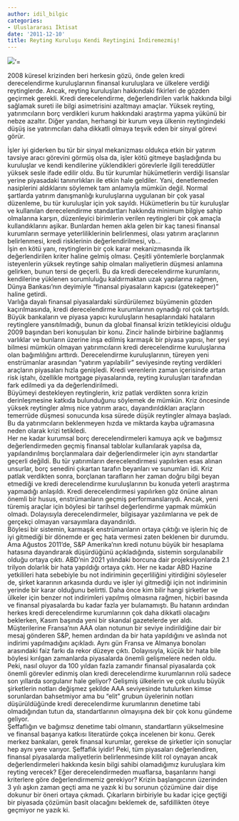 ```yaml
---
author: idil_bilgic
categories:
- Uluslararası İktisat
date: '2011-12-10'
title: Reyting Kuruluşu Kendi Reytingini İndiremezmiş!
---
```


[![](../../../../../uploads/2011/12/11.jpg)](https://iktisadiyat.com/wp-content/uploads/2011/12/11.jpg)‘=

2008 küresel krizinden beri herkesin gözü, önde gelen kredi derecelendirme kuruluşlarının finansal kuruluşlara ve ülkelere verdiği reytinglerde. Ancak, reyting kuruluşları hakkındaki fikirleri de gözden geçirmek gerekli. Kredi derecelendirme, değerlendirilen varlık hakkında bilgi sağlamak sureti ile bilgi asimetrisini azaltmayı amaçlar. Yüksek reyting, yatırımcıların borç verdikleri kurum hakkındaki araştırma yapma yükünü bir nebze azaltır. Diğer yandan, herhangi bir kurum veya ülkenin reytingindeki düşüş ise yatırımcıları daha dikkatli olmaya teşvik eden bir sinyal görevi görür.  
  
İşler iyi giderken bu tür bir sinyal mekanizması oldukça etkin bir yatırım tavsiye aracı görevini görmüş olsa da, işler kötü gitmeye başladığında bu kuruluşlar ve kendi kendilerine yüklendikleri görevlerle ilgili tereddütler yüksek sesle ifade edilir oldu. Bu tür kurumlar hükümetlerin verdiği lisanslar yerine piyasadaki tanınırlıkları ile etkin hale geldiler. Yani, denetlemeden nasiplerini aldıklarını söylemek tam anlamıyla mümkün değil. Normal şartlarda yatırım danışmanlığı kuruluşlarına uygulanan bir çok yasal düzenleme, bu tür kuruluşlar için yok sayıldı. Hükümetlerin bu tür kuruluşlar ve kullanılan derecelendirme standartları hakkında minimum bilgiye sahip olmalarına karşın, düzenleyici birimlerin verilen reytingleri bir çok amaçla kullandıklarını aşikar. Bunlardan hemen akla gelen bir kaç tanesi finansal kurumların sermaye yeterliliklerinin belirlenmesi, olası yatırım araçlarının belirlenmesi, kredi risklerinin değerlendirilmesi, vb…  
İşin en kötü yanı, reytinglerin bir çok karar mekanizmasında ilk değerlendirilen kriter haline gelmiş olması. Çeşitli yöntemlerle borçlanmak isteyenlerin yüksek reytinge sahip olmaları maliyetlerin düşmesi anlamına gelirken, bunun tersi de geçerli. Bu da kredi derecelendirme kurumlarını, kendilerine yüklenen sorumluluğu kaldırmaktan uzak yapılarına rağmen, Dünya Bankası’nın deyimiyle “finansal piyasaların kapıcısı (gatekeeper)” haline getirdi.  
Varlığa dayalı finansal piyasalardaki sürdürülemez büyümenin gözden kaçırılmasında, kredi derecelendirme kurumlarının oynadığı rol çok tartışıldı. Büyük bankaların ve piyasa yapıcı kuruluşların hesaplarındaki hataların reytinglere yansıtılmadığı, bunun da global finansal krizin tetikleyicisi olduğu 2009 başından beri konuşulan bir konu. Zincir halinde birbirine bağlanmış varlıklar ve bunların üzerine inşa edilmiş karmaşık bir piyasa yapısı, her şeyi bilmesi mümkün olmayan yatırımcıların kredi derecelendirme kuruluşlarına olan bağımlılığını arttırdı. Derecelendirme kuruluşlarının, türeyen yeni enstrümanlar arasından “yatırım yapılabilir” seviyesinde reyting verdikleri araçların piyasaları hızla genişledi. Kredi verenlerin zaman içerisinde artan risk iştahı, özellikle mortgage piyasalarında, reyting kuruluşları tarafından fark edilmedi ya da değerlendirilmedi.  
Büyümeyi destekleyen reytinglerin, kriz patlak verdikten sonra krizin derinleşmesine katkıda bulunduğunu söylemek de mümkün. Kriz öncesinde yüksek reytingler almış nice yatırım aracı, dayandırıldıkları araçların temerrüde düşmesi sonucunda kısa sürede düşük reytingler almaya başladı. Bu da yatırımcıların beklenmeyen hızda ve miktarda kayba uğramasına neden olarak krizi tetikledi.  
Her ne kadar kurumsal borç derecelendirmeleri kamuya açık ve bağımsız değerlendirmeden geçmiş finansal tablolar kullanılarak yapılsa da, yapılandırılmış borçlanmalara dair değerlendirmeler için aynı standartlar geçerli değildi. Bu tür yatırımların derecelendirmesi yapılırken esas alınan unsurlar, borç senedini çıkartan tarafın beyanları ve sunumları idi. Kriz patlak verdikten sonra, borçlanan tarafların her zaman doğru bilgi beyan etmediği ve kredi derecelendirme kuruluşlarının bu konuda yeterli araştırma yapmadığı anlaşıldı. Kredi derecelendirmesi yapılırken göz önüne alınan önemli bir husus, enstrümanların geçmiş performanslarıydı. Ancak, yeni türemiş araçlar için böylesi bir tarihsel değerlendirme yapmak mümkün olmadı. Dolayısıyla derecelendirmeler, bilgisayar yazılımlarına ve pek de gerçekçi olmayan varsayımlara dayandırıldı.  
Böylesi bir sistemin, karmaşık enstrümanların ortaya çıktığı ve işlerin hiç de iyi gitmediği bir dönemde er geç hata vermesi zaten beklenen bir durumdu. Ama Ağustos 2011’de, S&amp;P Amerika’nın kredi notunu büyük bir hesaplama hatasına dayandırarak düşürdüğünü açıkladığında, sistemin sorgulanabilir olduğu ortaya çıktı. ABD’nin 2021 yılındaki borcuna dair projeksiyonlarda 2.1 trilyon dolarlık bir hata yapıldığı ortaya çıktı. Her ne kadar ABD Hazine yetkilileri hata sebebiyle bu not indiriminin geçerliliğini yitirdiğini söyleseler de, şirket kararının arkasında durdu ve işler iyi gitmediği için not indiriminin yerinde bir karar olduğunu belirtti. Daha önce kim bilir hangi şirketler ve ülkeler için benzer not indirimleri yapılmış olmasına rağmen, hiçbiri basında ve finansal piyasalarda bu kadar fazla yer bulamamıştı. Bu hatanın ardından herkes kredi derecelendirme kurumlarının çok daha dikkatli olacağını beklerken, Kasım başında yeni bir skandal gazetelerde yer aldı. Müşterilerine Fransa’nın AAA olan notunun bir seviye indirildiğine dair bir mesaj gönderen S&amp;P, hemen ardından da bir hata yapıldığını ve aslında not indirimi yapılmadığını açıkladı. Aynı gün Fransa ve Almanya bonoları arasındaki faiz farkı da rekor düzeye çıktı. Dolayısıyla, küçük bir hata bile böylesi kırılgan zamanlarda piyasalarda önemli gelişmelere neden oldu.  
Peki, nasıl oluyor da 100 yıldan fazla zamandır finansal piyasalarda çok önemli görevler edinmiş olan kredi derecelendirme kurumlarının rolü sadece son yıllarda sorgulanır hale geliyor? Gelişmiş ülkelerin ve çok uluslu büyük şirketlerin notları değişmez şekilde AAA seviyesinde tutulurken kimse sorunlardan bahsetmiyor ama bu “elit” grubun üyelerinin notları düşürüldüğünde kredi derecelendirme kurumlarının denetime tabi olmadığından tutun da, standartlarının olmayışına dek bir çok konu gündeme geliyor.  
Şeffaflığın ve bağımsız denetime tabi olmanın, standartların yükselmesine ve finansal başarıya katkısı literatürde çokça incelenen bir konu. Gerek merkez bankaları, gerek finansal kurumlar, gerekse de şirketler için sonuçlar hep aynı yere varıyor. Şeffaflık iyidir! Peki, tüm piyasaları değerlendiren, finansal piyasalarda maliyetlerin belirlenmesinde kilit rol oynayan ancak değerlendirmeleri hakkında kesin bilgi sahibi olamadığımız kuruluşlara kim reyting verecek? Eğer derecelendirmeden muaflarsa, başarılarını hangi kriterlere göre değerlendirmemiz gerekiyor? Krizin başlangıcının üzerinden 3 yılı aşkın zaman geçti ama ne yazık ki bu sorunun çözümüne dair dişe dokunur bir öneri ortaya çıkmadı. Çıkarların birbiriyle bu kadar içiçe geçtiği bir piyasada çözümün basit olacağını beklemek de, safdillikten öteye geçmiyor ne yazık ki.